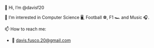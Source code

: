 👋 Hi, I’m @davisf20

👀 I’m interested in Computer Science 🖥️, Football ⚽, F1 🏎️ and Music 🎧.

📫 How to reach me:
  - 📧 davis.fusco.20@gmail.com

<!---
davisf20/davisf20 is a ✨ special ✨ repository because its `README.md` (this file) appears on your GitHub profile.
You can click the Preview link to take a look at your changes.
--->
